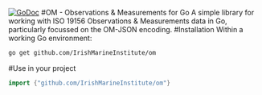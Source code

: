 [![GoDoc](https://godoc.org/github.com/IrishMarineInstitute/om?status.svg)](https://godoc.org/github.com/IrishMarineInstitute/om)
#OM - Observations & Measurements for Go
A simple library for working with ISO 19156 Observations & Measurements data in 
Go, particularly focussed on the OM-JSON encoding.
#Installation
Within a working Go environment:
```sh
go get github.com/IrishMarineInstitute/om
```
#Use in your project
```go
import {"github.com/IrishMarineInstitute/om"}
